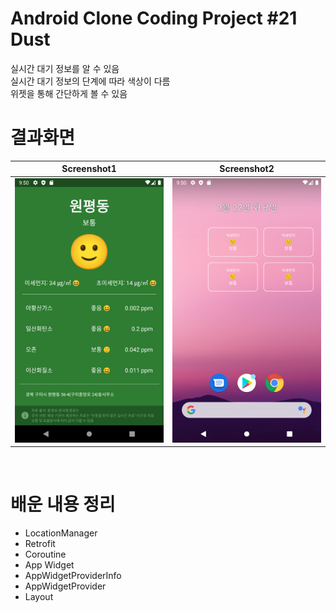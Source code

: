 # Android Clone Coding Project #21 Dust
실시간 대기 정보를 알 수 있음
</br>
실시간 대기 정보의 단계에 따라 색상이 다름
</br>
위젯을 통해 간단하게 볼 수 있음
</br>
# 결과화면
|Screenshot1|Screenshot2|
|---|---|
|<img src="./screenshot/1.png"/>|<img src="./screenshot/2.png"/>|

</br>

# 배운 내용 정리
- LocationManager
- Retrofit
- Coroutine
- App Widget
- AppWidgetProviderInfo
- AppWidgetProvider
- Layout

